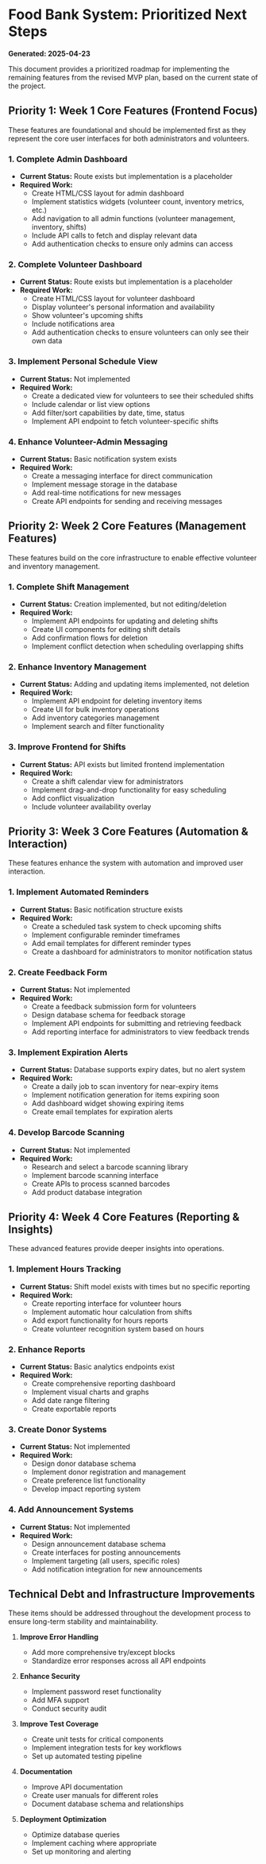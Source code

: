 # Food Bank System: Prioritized Next Steps
**Generated: 2025-04-23**

This document provides a prioritized roadmap for implementing the remaining features from the revised MVP plan, based on the current state of the project.

## Priority 1: Week 1 Core Features (Frontend Focus)

These features are foundational and should be implemented first as they represent the core user interfaces for both administrators and volunteers.

### 1. Complete Admin Dashboard
- **Current Status:** Route exists but implementation is a placeholder
- **Required Work:**
  - Create HTML/CSS layout for admin dashboard
  - Implement statistics widgets (volunteer count, inventory metrics, etc.)
  - Add navigation to all admin functions (volunteer management, inventory, shifts)
  - Include API calls to fetch and display relevant data
  - Add authentication checks to ensure only admins can access

### 2. Complete Volunteer Dashboard
- **Current Status:** Route exists but implementation is a placeholder
- **Required Work:**
  - Create HTML/CSS layout for volunteer dashboard
  - Display volunteer's personal information and availability
  - Show volunteer's upcoming shifts
  - Include notifications area
  - Add authentication checks to ensure volunteers can only see their own data

### 3. Implement Personal Schedule View
- **Current Status:** Not implemented
- **Required Work:**
  - Create a dedicated view for volunteers to see their scheduled shifts
  - Include calendar or list view options
  - Add filter/sort capabilities by date, time, status
  - Implement API endpoint to fetch volunteer-specific shifts

### 4. Enhance Volunteer-Admin Messaging
- **Current Status:** Basic notification system exists
- **Required Work:**
  - Create a messaging interface for direct communication
  - Implement message storage in the database
  - Add real-time notifications for new messages
  - Create API endpoints for sending and receiving messages

## Priority 2: Week 2 Core Features (Management Features)

These features build on the core infrastructure to enable effective volunteer and inventory management.

### 1. Complete Shift Management
- **Current Status:** Creation implemented, but not editing/deletion
- **Required Work:**
  - Implement API endpoints for updating and deleting shifts
  - Create UI components for editing shift details
  - Add confirmation flows for deletion
  - Implement conflict detection when scheduling overlapping shifts

### 2. Enhance Inventory Management
- **Current Status:** Adding and updating items implemented, not deletion
- **Required Work:**
  - Implement API endpoint for deleting inventory items
  - Create UI for bulk inventory operations
  - Add inventory categories management
  - Implement search and filter functionality

### 3. Improve Frontend for Shifts
- **Current Status:** API exists but limited frontend implementation
- **Required Work:**
  - Create a shift calendar view for administrators
  - Implement drag-and-drop functionality for easy scheduling
  - Add conflict visualization
  - Include volunteer availability overlay

## Priority 3: Week 3 Core Features (Automation & Interaction)

These features enhance the system with automation and improved user interaction.

### 1. Implement Automated Reminders
- **Current Status:** Basic notification structure exists
- **Required Work:**
  - Create a scheduled task system to check upcoming shifts
  - Implement configurable reminder timeframes
  - Add email templates for different reminder types
  - Create a dashboard for administrators to monitor notification status

### 2. Create Feedback Form
- **Current Status:** Not implemented
- **Required Work:**
  - Create a feedback submission form for volunteers
  - Design database schema for feedback storage
  - Implement API endpoints for submitting and retrieving feedback
  - Add reporting interface for administrators to view feedback trends

### 3. Implement Expiration Alerts
- **Current Status:** Database supports expiry dates, but no alert system
- **Required Work:**
  - Create a daily job to scan inventory for near-expiry items
  - Implement notification generation for items expiring soon
  - Add dashboard widget showing expiring items
  - Create email templates for expiration alerts

### 4. Develop Barcode Scanning
- **Current Status:** Not implemented
- **Required Work:**
  - Research and select a barcode scanning library
  - Implement barcode scanning interface
  - Create APIs to process scanned barcodes
  - Add product database integration

## Priority 4: Week 4 Core Features (Reporting & Insights)

These advanced features provide deeper insights into operations.

### 1. Implement Hours Tracking
- **Current Status:** Shift model exists with times but no specific reporting
- **Required Work:**
  - Create reporting interface for volunteer hours
  - Implement automatic hour calculation from shifts
  - Add export functionality for hours reports
  - Create volunteer recognition system based on hours

### 2. Enhance Reports
- **Current Status:** Basic analytics endpoints exist
- **Required Work:**
  - Create comprehensive reporting dashboard
  - Implement visual charts and graphs
  - Add date range filtering
  - Create exportable reports

### 3. Create Donor Systems
- **Current Status:** Not implemented
- **Required Work:**
  - Design donor database schema
  - Implement donor registration and management
  - Create preference list functionality
  - Develop impact reporting system

### 4. Add Announcement Systems
- **Current Status:** Not implemented
- **Required Work:**
  - Design announcement database schema
  - Create interfaces for posting announcements
  - Implement targeting (all users, specific roles)
  - Add notification integration for new announcements

## Technical Debt and Infrastructure Improvements

These items should be addressed throughout the development process to ensure long-term stability and maintainability.

1. **Improve Error Handling**
   - Add more comprehensive try/except blocks
   - Standardize error responses across all API endpoints

2. **Enhance Security**
   - Implement password reset functionality
   - Add MFA support
   - Conduct security audit

3. **Improve Test Coverage**
   - Create unit tests for critical components
   - Implement integration tests for key workflows
   - Set up automated testing pipeline

4. **Documentation**
   - Improve API documentation
   - Create user manuals for different roles
   - Document database schema and relationships

5. **Deployment Optimization**
   - Optimize database queries
   - Implement caching where appropriate
   - Set up monitoring and alerting
